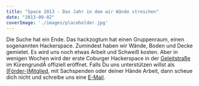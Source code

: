 ```yaml
---
title: "Space 2013 - Das Jahr in dem wir Wände streichen"
date: "2013-09-02"
coverImage: './images/placeholder.jpg'
---
```


Die Suche hat ein Ende. Das hackzogtum hat einen Gruppenraum, einen sogenannten Hackerspace. Zumindest haben wir Wände, Boden und Decke gemietet. Es wird uns noch etwas Arbeit und Schweiß kosten. Aber in wenigen Wochen wird der erste Coburger Hackerspace in der [Geleitstraße](https://maps.google.de/maps?q=geleitstra%C3%9Fe+coburg&ie=UTF-8&ei=slIkUvKkGajY7Abp3ID4BQ&ved=0CAoQ_AUoAg) im KürengrundÂ offiziell eröffnet. Falls Du uns unterstützen willst als [(Förder-)Mitglied](https://hackzogtum-coburg.de/?page_id=126), mit Sachspenden oder deiner Hände Arbeit, dann scheue dich nicht und schreibe uns eine [E-Mail](mailto:presse@hackzogtum-coburg.de).
